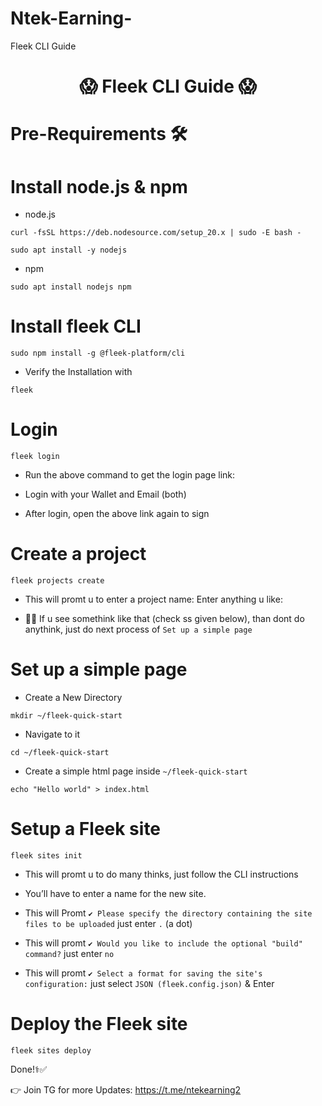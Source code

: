 # Ntek-Earning-
Fleek CLI Guide

<div align="center">

#  😱 **Fleek CLI Guide** 😱

</div>



# **Pre-Requirements 🛠**

# **Install node.js & npm**

* node.js

```
curl -fsSL https://deb.nodesource.com/setup_20.x | sudo -E bash -
```

```
sudo apt install -y nodejs
```

* npm

```
sudo apt install nodejs npm
```



# **Install fleek CLI**

```
sudo npm install -g @fleek-platform/cli
```

* Verify the Installation with

```
fleek
```


# **Login**

```
fleek login
```



* Run the above command to get the login page link:

* Login with your Wallet and Email (both)

* After login, open the above link again to sign 


# **Create a project**


```
fleek projects create
```

* This will promt u to enter a project name: Enter anything u like:


* 🔺🔺 If u see somethink like that (check ss given below), than dont do anythink, just do next process of `Set up a simple page`


# **Set up a simple page**


  * Create a New Directory

```
mkdir ~/fleek-quick-start
```

  * Navigate to it

```
cd ~/fleek-quick-start
```

  * Create a simple html page inside `~/fleek-quick-start`

```
echo "Hello world" > index.html
```




# **Setup a Fleek site**

```
fleek sites init
```

  * This will promt u to do many thinks, just follow the CLI instructions

  * You’ll have to enter a name for the new site.

  * This will Promt `✔ Please specify the directory containing the site files to be uploaded` just enter `.`     (a dot)

  * This will promt `✔ Would you like to include the optional "build" command?` just enter `no`

  * This will promt `✔ Select a format for saving the site's configuration:`     just select  `JSON (fleek.config.json)` & Enter

# **Deploy the Fleek site**

```
fleek sites deploy
```

Done!⚕️✅

👉 Join TG for more Updates: https://t.me/ntekearning2
















